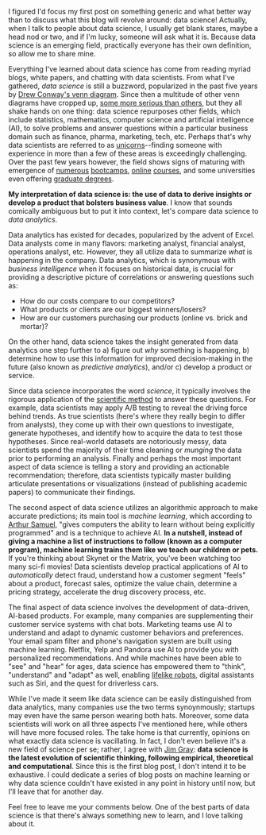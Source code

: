 I figured I'd focus my first post on something generic and what better way than to discuss what this blog will revolve around: data science! Actually, when I talk to people about data science, I usually get blank stares, maybe a head nod or two, and if I'm lucky, someone will ask what it is. Because data science is an emerging field, practically everyone has their own definition, so allow me to share mine.
<!-- TEASER_END -->

Everything I've learned about data science has come from reading myriad blogs, white papers, and chatting with data scientists. From what I've gathered, *data science* is still a buzzword, popularized in the past five years by [Drew Conway's venn diagram](http://drewconway.com/zia/2013/3/26/the-data-science-venn-diagram). Since then a multitude of other venn diagrams have cropped up, [some more serious than others](http://joelgrus.com/2013/06/09/post-prism-data-science-venn-diagram), but they all shake hands on one thing: data science repurposes other fields, which include statistics, mathematics, computer science and artificial intelligence (AI), to solve problems and answer questions within a particular business domain such as finance, pharma, marketing, tech, etc. Perhaps that's why data scientists are referred to as [unicorns](http://www.forbes.com/sites/theopriestley/2015/07/01/chasing-big-data-and-the-data-scientist-unicorn/#2529a3693bdb)--finding someone with experience in more than a few of these areas is exceedingly challenging. Over the past few years however, the field shows signs of maturing with emergence of [numerous](https://www.thedataincubator.com) [bootcamps](http://insightdatascience.com), [online](https://www.coursera.org/browse/data-science) [courses](https://www.udacity.com/courses/data-science), and some universities even offering [graduate degrees](https://datascience.berkeley.edu).

**My interpretation of data science is: the use of data to derive insights or develop a product that bolsters business value**. I know that sounds comically ambiguous but to put it into context, let's compare data science to *data analytics*.

Data analytics has existed for decades, popularized by the advent of Excel. Data analysts come in many flavors: marketing analyst, financial analyst, operations analyst, etc. However, they all utilize data to summarize *what* is happening in the company. Data analytics, which is synonymous with *business intelligence* when it focuses on historical data, is crucial for providing a descriptive picture of correlations or answering questions such as:

- How do our costs compare to our competitors? 
- What products or clients are our biggest winners/losers?
- How are our customers purchasing our products (online vs. brick and mortar)? 

On the other hand, data science takes the insight generated from data analytics one step further to a) figure out *why* something is happening, b) determine how to use this information for improved decision-making in the future (also known as *predictive analytics*), and/or c) develop a product or service. 

Since data science incorporates the word *science*, it typically involves the rigorous application of the [scientific method](https://www.khanacademy.org/science/biology/intro-to-biology/science-of-biology/a/the-science-of-biology) to answer these questions. For example, data scientists may apply A/B testing to reveal the driving force behind trends. As true scientists (here's where they really begin to differ from analysts), they come up with their own questions to investigate, generate hypotheses, and identify how to acquire the data to test those hypotheses. Since real-world datasets are notoriously messy, data scientists spend the majority of their time cleaning or *munging* the data prior to performing an analysis. Finally and perhaps the most important aspect of data science is telling a story and providing an actionable recommendation; therefore, data scientists typically master building articulate presentations or visualizations (instead of publishing academic papers) to communicate their findings.

The second aspect of data science utilizes an algorithmic approach to make accurate predictions; its main tool is *machine learning*, which according to [Arthur Samuel](http://domino.research.ibm.com/tchjr/journalindex.nsf/600cc5649e2871db852568150060213c/3d602ed510e01ee985256bfa0067fb65!OpenDocument), "gives computers the ability to learn without being explicitly programmed" and is a technique to achieve AI. **In a nutshell, instead of giving a machine a list of instructions to follow (known as a computer program), machine learning trains them like we teach our children or pets.** If you're thinking about Skynet or the Matrix, you've been watching too many sci-fi movies! Data scientists develop practical applications of AI to *automatically* detect fraud, understand how a customer segment "feels" about a product, forecast sales, optimize the value chain, determine a pricing strategy, accelerate the drug discovery process, etc.

The final aspect of data science involves the development of data-driven, AI-based products. For example, many companies are supplementing their customer service systems with chat bots. Marketing teams use AI to understand and adapt to dynamic customer behaviors and preferences. Your email spam filter and phone's navigation system are built using machine learning. Netflix, Yelp and Pandora use AI to provide you with personalized recommendations. And while machines have been able to "see" and "hear" for ages, data science has empowered them to "think", "understand" and "adapt" as well, enabling [lifelike robots](https://www.youtube.com/watch?v=rVlhMGQgDkY&t=2s), digital assistants such as Siri, and the quest for driverless cars.

While I've made it seem like data science can be easily distinguished from data analytics, many companies use the two terms synoynmously; startups may even have the same person wearing both hats. Moreover, some data scientists will work on all three aspects I've mentioned here, while others will have more focused roles. The take home is that currently, opinions on what exactly data science is vacillating. In fact, I don't even believe it's a new field of science per se; rather, I agree with [Jim Gray](https://www.amazon.com/Fourth-Paradigm-Data-Intensive-Scientific-Discovery/dp/0982544200): **data science is the latest evolution of scientific thinking, following empirical, theoretical and computational**. Since this is the first blog post, I don't intend it to be exhaustive. I could dedicate a series of blog posts on machine learning or why data science couldn't have existed in any point in history until now, but I'll leave that for another day. 

Feel free to leave me your comments below. One of the best parts of data science is that there's always something new to learn, and I love talking about it.